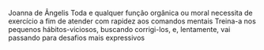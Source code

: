 Joanna de Ângelis
Toda e qualquer função orgânica ou moral necessita de exercício a fim de atender com rapidez aos comandos mentais
Treina-a nos pequenos hábitos-viciosos, buscando corrigi-los, e, lentamente, vai passando para desafios mais expressivos
